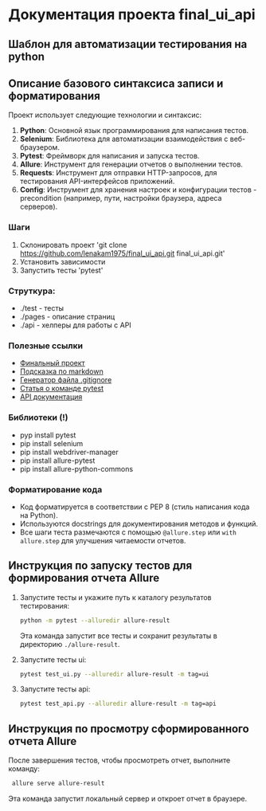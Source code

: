 # Документация проекта final_ui_api

## Шаблон для автоматизации тестирования на python

## Описание базового синтаксиса записи и форматирования

Проект использует следующие технологии и синтаксис:
1. **Python**: Основной язык программирования для написания тестов.
2. **Selenium**: Библиотека для автоматизации взаимодействия с веб-браузером.
3. **Pytest**: Фреймворк для написания и запуска тестов.
4. **Allure**: Инструмент для генерации отчетов о выполнении тестов.
5. **Requests**: Инструмент для отправки HTTP-запросов, для тестирования API-интерфейсов приложений.
6. **Config**: Инструмент для хранения настроек и конфигурации тестов - precondition (например, пути, настройки браузера, адреса серверов).

### Шаги
1. Склонировать проект 'git clone https://github.com/lenakam1975/final_ui_api.git
   final_ui_api.git'
2. Установить зависимости
3. Запустить тесты 'pytest'

### Струткура:
- ./test - тесты
- ./pages - описание страниц
- ./api - хелперы для работы с API

### Полезные ссылки
- [Финальный проект](https://len4ik.yonote.ru/share/5de60707-b01c-4f4a-a2ed-fb8b17e4574b)
- [Подсказка по markdown](https://www.markdownguide.org/basic-syntax/)
- [Генератор файла .gitignore](https://www.toptal.com/developers/gitignore)
- [Статья о команде pytest](https://pytest-docs-ru.readthedocs.io/ru/latest/usage.html)
- [API документация](https://kinopoiskdev.readme.io/)

### Библиотеки (!)
- pyp install pytest
- pip install selenium
- pip install webdriver-manager
- pip install allure-pytest
- pip install allure-python-commons

### Форматирование кода

- Код форматируется в соответствии с PEP 8 (стиль написания кода на Python).
- Используются docstrings для документирования методов и функций.
- Все шаги теста размечаются с помощью `@allure.step` или `with allure.step` для улучшения читаемости отчетов.

## Инструкция по запуску тестов для формирования отчета Allure

1. Запустите тесты и укажите путь к каталогу результатов тестирования:
   ```bash
   python -m pytest --alluredir allure-result
   ```
   Эта команда запустит все тесты и сохранит результаты в директорию `./allure-result`.

2. Запустите тесты ui:
   ```bash
   pytest test_ui.py --alluredir allure-result -m tag=ui
   ```
   
3. Запустите тесты api:
   ```bash
   pytest test_api.py --alluredir allure-result -m tag=api
   ```

## Инструкция по просмотру сформированного отчета Allure

   После завершения тестов, чтобы просмотреть отчет, выполните команду:
   ```bash
    allure serve allure-result
   ```
   Эта команда запустит локальный сервер и откроет отчет в браузере.

